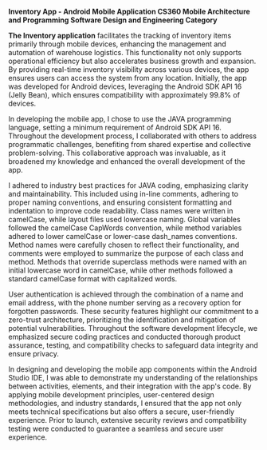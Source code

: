 **Inventory App - Android Mobile Application
CS360 Mobile Architecture and Programming
Software Design and Engineering Category**

**The Inventory application** facilitates the tracking of inventory items primarily through mobile devices, enhancing the management and automation of warehouse logistics. This functionality not only supports operational efficiency but also accelerates business growth and expansion. By providing real-time inventory visibility across various devices, the app ensures users can access the system from any location. Initially, the app was developed for Android devices, leveraging the Android SDK API 16 (Jelly Bean), which ensures compatibility with approximately 99.8% of devices.

In developing the mobile app, I chose to use the JAVA programming language, setting a minimum requirement of Android SDK API 16. Throughout the development process, I collaborated with others to address programmatic challenges, benefiting from shared expertise and collective problem-solving. This collaborative approach was invaluable, as it broadened my knowledge and enhanced the overall development of the app.

I adhered to industry best practices for JAVA coding, emphasizing clarity and maintainability. This included using in-line comments, adhering to proper naming conventions, and ensuring consistent formatting and indentation to improve code readability. Class names were written in camelCase, while layout files used lowercase naming. Global variables followed the camelCase CapWords convention, while method variables adhered to lower camelCase or lower-case dash_names conventions. Method names were carefully chosen to reflect their functionality, and comments were employed to summarize the purpose of each class and method. Methods that override superclass methods were named with an initial lowercase word in camelCase, while other methods followed a standard camelCase format with capitalized words.

User authentication is achieved through the combination of a name and email address, with the phone number serving as a recovery option for forgotten passwords. These security features highlight our commitment to a zero-trust architecture, prioritizing the identification and mitigation of potential vulnerabilities. Throughout the software development lifecycle, we emphasized secure coding practices and conducted thorough product assurance, testing, and compatibility checks to safeguard data integrity and ensure privacy.

In designing and developing the mobile app components within the Android Studio IDE, I was able to demonstrate my understanding of the relationships between activities, elements, and their integration with the app's code. By applying mobile development principles, user-centered design methodologies, and industry standards, I ensured that the app not only meets technical specifications but also offers a secure, user-friendly experience. Prior to launch, extensive security reviews and compatibility testing were conducted to guarantee a seamless and secure user experience.
